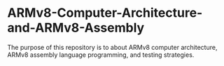 # ARMv8-Computer-Architecture-and-ARMv8-Assembly
The purpose of this repository is to about ARMv8 computer architecture, ARMv8 assembly language programming, and testing strategies.
